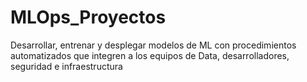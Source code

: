 # MLOps_Proyectos
Desarrollar, entrenar y desplegar modelos de ML con procedimientos automatizados que integren a los equipos de Data, desarrolladores, seguridad e infraestructura
